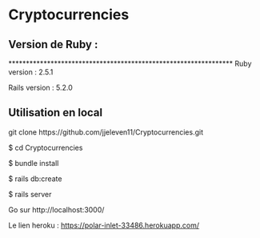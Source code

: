 
<h1>Cryptocurrencies</h1>


<h2>Version de Ruby :</h2>
****************************************************************
Ruby version : 2.5.1

Rails version : 5.2.0

<h2>Utilisation en local</h2>


<p>git clone https://github.com/jjeleven11/Cryptocurrencies.git

$ cd Cryptocurrencies

$ bundle install 

$ rails db:create


$ rails server

Go sur http://localhost:3000/

Le lien heroku : https://polar-inlet-33486.herokuapp.com/
